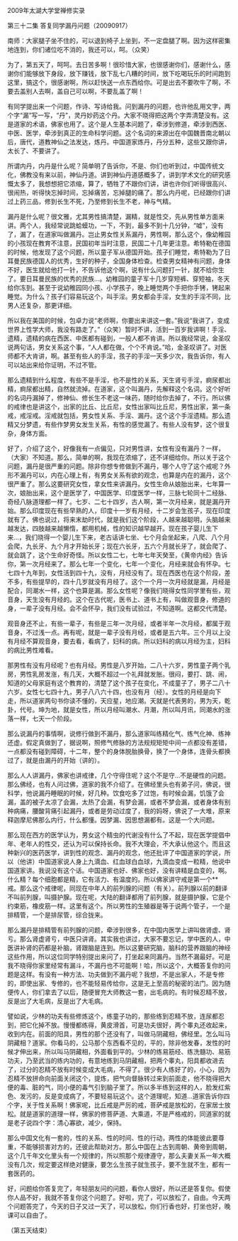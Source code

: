2009年太湖大学堂禅修实录

第三十二集 答复同学漏丹问题（20090917）

南师：大家腿子坐不住的，可以退到椅子上坐到，不一定盘腿了啊。因为这样密集地连到，你们诸位吃不消的，我还可以，呵。（众笑）

为了，第五天了，呵呵。去日苦多啊！很珍惜大家，也很感谢你们，感谢什么，感谢你们能够放下身段，放下赚钱，放下乱七八糟的时间，放下吃喝玩乐的时间跑到这里，搞这个，很感谢啊，所以赶快送一点东西给你。可是出去不要吹牛了啊，不要去盖别人去啊，盖自己可以啊，不要乱盖了啊！

有同学提出来一个问题，作诗、写诗给我。问到漏丹的问题，也许他乱用文字，两个字“漏”写一写，“丹”，灵丹妙药这个丹。大家不晓得把这两个字弄清楚没有。这是道家的术语，佛家也用了。这个是人生基本问题了，牵涉到修道，牵涉到西医、中医、医学，牵涉到真正的生命科学问题。这个名词的来源出在中国魏晋南北朝以后，唐代，道教神仙之法发达，炼丹。中国道家炼丹，丹分五种，这些又跟你讲，太长了、不要讲了。

所谓内丹，内丹是什么呢？简单明了告诉你，不是、你们也听到过，中国传统文化，佛教没有来以前，神仙丹道。讲到神仙丹道感概多了，讲到学术文化的研究感慨太多了，我想想把它浓缩，算了，牺牲了不跟你们讲，讲也许你们听得很高兴、很闹热，听得快忘掉时间，忘掉痛苦，忘掉腿的痛了。那么内丹呢，已经跟你们讲过上药三品，修到长生不死，乃至修到长生不老，神与气精。

漏丹是什么呢？很文雅，尤其男性搞清楚，漏精，就是性交，先从男性单方面来讲。两个人，我经常说跳蛤蟆功，一下，不到，最多不到十几分钟，“嘘”，没有了，漏了，在道家叫做漏丹。岂止男女性关系漏丹，男性啊，那么这个，像幼稚园的小孩现在教育不注意，民国初年当时注意，民国二十几年更注意。希特勒在德国的时候，他发现了这个问题，所以童子军从德国开始。孩子们睡觉，希特勒为了日耳曼民族德国人的优秀，生好的种子，全国身体检查。检查男女精神有问题，身体不好，医生就给他打一针，不告诉他这个啊，说有什么问题打一针，就不给你生了。要日耳曼民族的优秀的民族…。幼稚园的童子军十几岁穿短裤、穿短袖，冬天给你冻到。甚至于说幼稚园同小孩、小学孩子，晚上睡觉两个手把你手铐，铐起来睡觉。为什么？孩子们容易玩这个，叫手淫。男女都会手淫，女生的手淫不同，比男人还复杂，那更详细。

所以我在美国的时候，包卓力说“老师啊，你要出来讲这一套。”我说“我讲了，变成世界上性学大师，我没有路走了。”（众笑）暂时不讲，活到一百岁我讲啊！手淫、遗精，遗精的病在西医、中医都有碰到，一般人都不肯讲。所以我经常说，金圣叹说两句话，男女关系这个事，“人人都在做，个个不肯说。”哈，金圣叹讲了。对医师都不大肯讲，啊。甚至有些人的手淫，孩子的手淫一天多少次，我告诉你，有人可以站出来给你证明，不过不管。

那么遗精到什么程度，有些不是手淫，也不是性的关系，天生肾亏手淫，痾尿都出精，痾尿都出精，自然就流掉。在道家，这个叫漏丹，先解释这个名词。这个好听的名词丹漏掉了，修神仙、修长生不老这一味药，随时给你去掉了，不行。所以佛的戒律也是讲这个，出家的比丘、比丘尼，女性出家叫比丘尼，男性出家，第一条戒，戒淫戒。淫戒就包括，男女性关系、手淫、漏丹。这个这个手淫遗精。那么遗精又分梦遗，有些作梦男女发生关系，有性的感觉漏了。有些人没有梦，这个很复杂，身体方面。

好了，介绍了这个，好像我有一点偏见，只对男性讲，女性有没有漏丹？一样，（大家）不知道。那么，简单的啊，我现在浓缩了，还不详细给你。所以关于这个问题，漏丹是很严重的问题。除非你想专修做到不漏丹，哪个人守了这个戒呢？外形不漏丹可以，内在心理上有，有男女关系有欲的观念，也算是内在的漏丹，这个很严重了。那么这要研究女性，拿女性来讲漏丹。女性生命从娘胎出来，七年算一次，娘胎出来，这个是医学了，中国医学、印度医学一样，三脉七轮同十二经脉、奇经八脉道理都一样了。七岁、二七十四岁，古人啊，第一次月经来，就是漏丹开始。那么印度现在有些早熟的人，印度十一岁有月经，十二岁会生孩子，现在印度就有了。佛也说过，将来末劫时代，就是我们这个阶段，人越来越聪明，头脑越来越发达，四肢越来越懒惰，都用机械，性的知识越早越开。现在孩子婴儿生下来…，我们晓得一个婴儿生下来，老古话讲七坐、七个月会坐起来，八爬、八个月会爬，九长牙、九个月才开始长牙；现在六长牙，五六个月就长牙了，就会爬了、就会跳了，这个生命好奇怪。所以女性二七，七年七年天癸至，《黄帝内经》告诉你，第一次月经来了。那么七年一个变化，七年一个变化，月经来就会有怀孕。七七四十九年到，女性活到四十九，没有，月经没有了。现在西医也在这个阶段，差不多，有些提早的，四十几岁就没有月经了。这个一个月一次月经就是漏，月经是配合，同潮水一样，这个也算是漏。那么女性呢？像我们晓得女性同学里有些，观音身，天生没有月经的。这个在古代呢，医书上、道书上有，叫做观音身，修道的身，一辈子没有月经。会不会怀孕，我们没有试验过，不知道啊。这都交代清楚。

观音身还不止，有些一辈子，有些是三年一次月经，或者半年一次月经，都属于观音身，不过浅一点。再有呢，就是一辈子没有月经，或者是五六年。三个月以上没有月经不算观音身，要去看，看病了，妇科的病。所以妇科的病以月经为主，妇科的病比男性难看。

那男性有没有月经呢？也有月经。男性是八岁开始，二八十六岁，男性童子两个乳房，男性乳房发涨，有几天，大概不超过一个礼拜就发胀。很闷，要打、跳、闹，知道的父母家庭有这个教育的，清楚了这个孩子在变化，不成童子了，男子二八十六岁。女性七七四十九，男子八八六十四，也没有月（经）。女性的月经是向下走，所以道家两句书你读不懂的，天应星，地应潮。天就是代表男的，男为天，乾卦，代号。坤为地，就是女性，所以月经叫潮水、月潮，所以叫月讯，同潮水的涨落一样，七天一个阶段。

那么说漏丹的事情啊，说修行做到不漏丹，那么道家叫练精化气、练气化神、练神还虚。假定真做到了，据说啊，照修气修脉的方法规规矩矩中间一点都没有差错，一点都没有碰到障碍，十二年，整个的身体脱胎换骨，换了一个身体，连骨头都换过了，就是由漏丹的开始（讲的）。

那么人人讲漏丹，佛家也讲戒律，几个守得住呢？这个不是守…不是硬性的问题。那么佛经，也有人问过佛，道家的我不介绍了。在佛经里头也有弟子问，佛说，很科学，他说漏丹睡眠的时候，好几种。饮食吃多了过饱，有时候会漏，饥饿了会漏，盖的被子太凉了会漏，太热了会漏，有梦会漏，或者不梦会漏，或者身体有别种病痛，腰酸背痛引起漏丹，或者是劳动过度了，我的妈呀，佛说了一大堆，原来释迦摩尼佛那么内行，什么都懂。因梦漏、因思想漏都有。这是一个大问题。

那么现在西方的医学认为，男女这个精虫的代谢没有什么了不起，现在医学提倡中年、老年人的性交，还认为可以保持长命。我不大理会，不大承认他这个。而且这种新兴的医药医学，讲到性的观念、漏丹的观念，他还批评了中国道家的学说，所以（他讲）中国道家说人身上九滴血、红血球白血球，九滴血变成一粒精，他说中国道家讲。我说没有这个话。中国道家也好、佛家也好，没有讲精是血变的，啊。什么精？每个细胞都是精，它有活力、有温度的。所以佛家讲守戒是第一个**戒。那么这个戒律呢，同现在中年人的前列腺的问题（有关）。前列腺以前的翻译不叫前列腺，叫摄护腺。现在呢，大陆的翻译都用了前列腺，就是摄护腺，它是个约束筋，橡皮筋一样。这里有这个。所以男性的生殖器是等于说两个管子，一个是排精管，一个是排尿管，综合拢来。

那么漏丹是排精管有前列腺的问题，牵涉到很多，在中国内医学上讲叫做肾虚、肾亏。那么肾虚肾亏，中医只讲肾。其实我也讲过，大家不要忘记，学中医的人，中医讲补肾的药都是补脑，肾跟脑是连到。所以这要研究脑，脑科的营养跟脑的神经这些作用，所以这位同学特别提出来问了，打坐起来同漏丹。当然不漏最好。可是我不晓得你家里经常有漏斗，不漏丹也不可能啊！哈，所以这个，大概答复你的问题是这样。有没有一种方法、功夫做到不漏丹呢？我想，不是出家人，不是专修的，即使出家、专修的，也不能轻易传给你，这是无上至高的秘密的法门。因为随便传人，你们拿去了以后，随便冒充大师教这一套，出毛病的。有时候忍精不放，反是出了大毛病，反是出了大毛病。

譬如说，少林的功夫有些修炼这个，练童子功的，那些练到忍精不放，连尿都忍到，把它化掉不放。慢慢都练得，黄皮滑首，可是功夫很好，两个睾丸还收起来，收到内在。前面的阳具，男性的那个还没有了，叫做马阴藏相，佛经里。怎么叫马阴藏相？道家。你看马的，公马那个东西看不见的，平的，除非他发春，发性的时候才伸出来，所以叫马阴藏相，外面看到平的。少林的练易筋经、练洗髓功、易筋功夫，乃至武当的练内功的，有意地练到马阴藏相，把两个睾丸，阳具都收进去了，过分的忍精不放有时候变成大毛病，不得了。很少有人练好了的，小心，因为忍精不放拼命向前面关闭这个，提炼，把气向督脉转过来到前面走，他不晓得把大便的毒、脏的气，同小便的毒气引到脑子里了。所以多半练到这样的人，脸发红紫色、发污的，反是变成病了，不要轻易玩这个。这个道理呢，知道…道家告诉你四个字，关于性关系啊！佛家呢，比丘戒是严厉的戒，菩萨戒是放松的，在家居士放松。就是道家的道理一样，佛家的修菩萨道、大乘道，不是严格戒的，同道家的就是老子说四个字：清心寡欲，减少，保持。

那么中国文化有一套的，性的关系、性的时间、性的行动，两性的体能彼此要尊重，不能够损害对方的，还彼此帮助对方。那么中国在上古到周朝、黄帝到周朝，这个几千年文化里头有一个规律的，所以照那个规律遵守，那么夫妻关系一年大概没有几次，规定要这样绝对健康，要怎么生孩子就生孩子，要不生就不生，都有一套医药的。

好，问题给你答复完了，年轻朋友问的问题，看你人很好，所以还是答复你。假使你人品不好，我就不答复你这个问题了。好啦，完了，可以放松了，自由。今天两个问题答完了，今天的日子又过一天了，可以放松，你们行香也好，打坐也好，晚课可以自由了。

（第五天结束）


